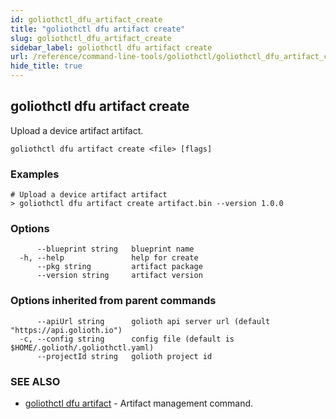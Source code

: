```yaml
---
id: goliothctl_dfu_artifact_create
title: "goliothctl dfu artifact create"
slug: goliothctl_dfu_artifact_create
sidebar_label: goliothctl dfu artifact create
url: /reference/command-line-tools/goliothctl/goliothctl_dfu_artifact_create/
hide_title: true
---
```

## goliothctl dfu artifact create

Upload a device artifact artifact.

```
goliothctl dfu artifact create <file> [flags]
```

### Examples

```
# Upload a device artifact artifact
> goliothctl dfu artifact create artifact.bin --version 1.0.0
```

### Options

```
      --blueprint string   blueprint name
  -h, --help               help for create
      --pkg string         artifact package
      --version string     artifact version
```

### Options inherited from parent commands

```
      --apiUrl string      golioth api server url (default "https://api.golioth.io")
  -c, --config string      config file (default is $HOME/.golioth/.goliothctl.yaml)
      --projectId string   golioth project id
```

### SEE ALSO

* [goliothctl dfu artifact](/reference/command-line-tools/goliothctl/goliothctl_dfu_artifact/)	 - Artifact management command.

